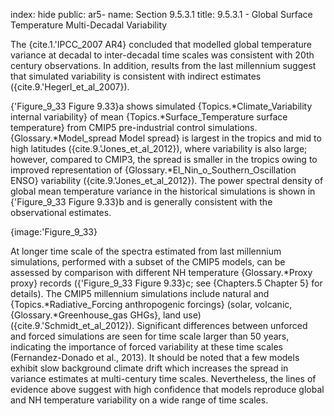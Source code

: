 index: hide
public: ar5-
name: Section 9.5.3.1
title: 9.5.3.1 - Global Surface Temperature Multi-Decadal Variability

The {cite.1.'IPCC_2007 AR4} concluded that modelled global temperature variance at decadal to inter-decadal time scales was consistent with 20th century observations. In addition, results from the last millennium suggest that simulated variability is consistent with indirect estimates ({cite.9.'Hegerl_et_al_2007}).

{'Figure_9_33 Figure 9.33}a shows simulated {Topics.*Climate_Variability internal variability} of mean {Topics.*Surface_Temperature surface temperature} from CMIP5 pre-industrial control simulations. {Glossary.*Model_spread Model spread} is largest in the tropics and mid to high latitudes ({cite.9.'Jones_et_al_2012}), where variability is also large; however, compared to CMIP3, the spread is smaller in the tropics owing to improved representation of {Glossary.*El_Nin_o_Southern_Oscillation ENSO} variability ({cite.9.'Jones_et_al_2012}). The power spectral density of global mean temperature variance in the historical simulations is shown in {'Figure_9_33 Figure 9.33}b and is generally consistent with the observational estimates.

{image:'Figure_9_33}

At longer time scale of the spectra estimated from last millennium simulations, performed with a subset of the CMIP5 models, can be assessed by comparison with different NH temperature {Glossary.*Proxy proxy} records ({'Figure_9_33 Figure 9.33}c; see {Chapters.5 Chapter 5} for details). The CMIP5 millennium simulations include natural and {Topics.*Radiative_Forcing anthropogenic forcings} (solar, volcanic, {Glossary.*Greenhouse_gas GHGs}, land use) ({cite.9.'Schmidt_et_al_2012}). Significant differences between unforced and forced simulations are seen for time scale larger than 50 years, indicating the importance of forced variability at these time scales (Fernandez-Donado et al., 2013). It should be noted that a few models exhibit slow background climate drift which increases the spread in variance estimates at multi-century time scales. Nevertheless, the lines of evidence above suggest with high confidence that models reproduce global and NH temperature variability on a wide range of time scales.
